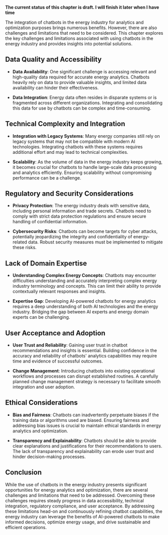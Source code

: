 **The current status of this chapter is draft. I will finish it later when I have time**

The integration of chatbots in the energy industry for analytics and optimization purposes brings numerous benefits. However, there are also challenges and limitations that need to be considered. This chapter explores the key challenges and limitations associated with using chatbots in the energy industry and provides insights into potential solutions.

Data Quality and Accessibility
------------------------------

* **Data Availability**: One significant challenge is accessing relevant and high-quality data required for accurate energy analytics. Chatbots heavily rely on data to provide valuable insights, and limited data availability can hinder their effectiveness.

* **Data Integration**: Energy data often resides in disparate systems or is fragmented across different organizations. Integrating and consolidating this data for use by chatbots can be complex and time-consuming.

Technical Complexity and Integration
------------------------------------

* **Integration with Legacy Systems**: Many energy companies still rely on legacy systems that may not be compatible with modern AI technologies. Integrating chatbots with these systems requires additional effort and may lead to technical complexities.

* **Scalability**: As the volume of data in the energy industry keeps growing, it becomes crucial for chatbots to handle large-scale data processing and analytics efficiently. Ensuring scalability without compromising performance can be a challenge.

Regulatory and Security Considerations
--------------------------------------

* **Privacy Protection**: The energy industry deals with sensitive data, including personal information and trade secrets. Chatbots need to comply with strict data protection regulations and ensure secure handling of confidential information.

* **Cybersecurity Risks**: Chatbots can become targets for cyber attacks, potentially jeopardizing the integrity and confidentiality of energy-related data. Robust security measures must be implemented to mitigate these risks.

Lack of Domain Expertise
------------------------

* **Understanding Complex Energy Concepts**: Chatbots may encounter difficulties understanding and accurately interpreting complex energy industry terminology and concepts. This can limit their ability to provide contextually relevant responses and insights.

* **Expertise Gap**: Developing AI-powered chatbots for energy analytics requires a deep understanding of both AI technologies and the energy industry. Bridging the gap between AI experts and energy domain experts can be challenging.

User Acceptance and Adoption
----------------------------

* **User Trust and Reliability**: Gaining user trust in chatbot recommendations and insights is essential. Building confidence in the accuracy and reliability of chatbots' analytics capabilities may require time and evidence of successful outcomes.

* **Change Management**: Introducing chatbots into existing operational workflows and processes can disrupt established routines. A carefully planned change management strategy is necessary to facilitate smooth integration and user adoption.

Ethical Considerations
----------------------

* **Bias and Fairness**: Chatbots can inadvertently perpetuate biases if the training data or algorithms used are biased. Ensuring fairness and addressing bias issues is crucial to maintain ethical standards in energy analytics and optimization.

* **Transparency and Explainability**: Chatbots should be able to provide clear explanations and justifications for their recommendations to users. The lack of transparency and explainability can erode user trust and hinder decision-making processes.

Conclusion
----------

While the use of chatbots in the energy industry presents significant opportunities for energy analytics and optimization, there are several challenges and limitations that need to be addressed. Overcoming these challenges requires steady progress in data accessibility, technical integration, regulatory compliance, and user acceptance. By addressing these limitations head-on and continuously refining chatbot capabilities, the energy industry can leverage the benefits of AI-powered chatbots to make informed decisions, optimize energy usage, and drive sustainable and efficient operations.
